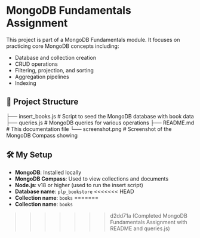 # MongoDB Fundamentals Assignment

This project is part of a MongoDB Fundamentals module. It focuses on practicing core MongoDB concepts including:

- Database and collection creation
- CRUD operations
- Filtering, projection, and sorting
- Aggregation pipelines
- Indexing

## 📁 Project Structure
├── insert_books.js # Script to seed the MongoDB database with book data
├── queries.js # MongoDB queries for various operations
├── README.md # This documentation file
└── screenshot.png # Screenshot of the MongoDB Compass showing

## 🛠️ My Setup

- **MongoDB**: Installed locally
- **MongoDB Compass**: Used to view collections and documents
- **Node.js**: v18 or higher (used to run the insert script)
- **Database name**: `plp_bookstore`
<<<<<<< HEAD
- **Collection name**: `books`
=======
- **Collection name**: `books`
>>>>>>> d2dd71a (Completed MongoDB Fundamentals Assignment with README and queries.js)

